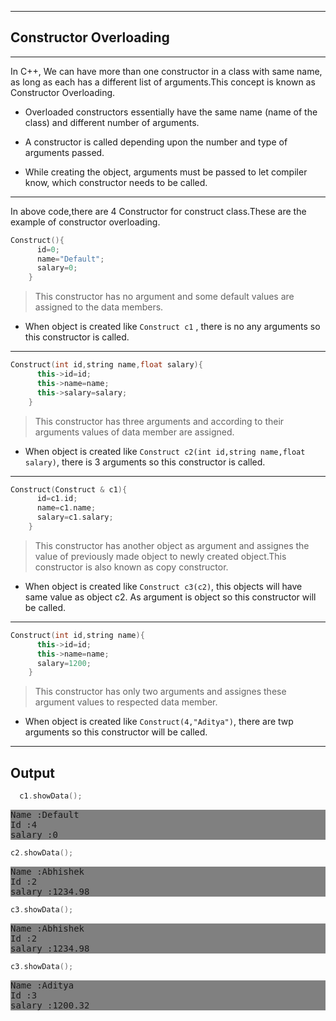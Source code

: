 
___
## Constructor Overloading
***
In C++, We can have more than one constructor in a class with same name, as long as each has a different list of arguments.This concept is known as Constructor Overloading.

- Overloaded constructors essentially have the same name (name of the class) and different number of arguments.

- A constructor is called depending upon the number and type of arguments passed.

- While creating the object, arguments must be passed to let compiler know, which constructor needs to be called.
___

In above code,there are 4 Constructor for construct class.These are the example of constructor overloading.

```C++
Construct(){
      id=0;
      name="Default";
      salary=0;
    }
```
>This constructor has no argument and some default values are assigned to the data members.

* When object is created like `Construct c1` , there is no any arguments so this constructor is called.
***

```C++
Construct(int id,string name,float salary){
      this->id=id;
      this->name=name;
      this->salary=salary;
    }
```
>This constructor has three arguments and according to their arguments values of data member are assigned.

* When object is created like `Construct c2(int id,string name,float salary)`, there is 3 arguments so this constructor is called.

***

```C++
Construct(Construct & c1){
      id=c1.id;
      name=c1.name;
      salary=c1.salary;
    }
```

>This constructor has another object as argument and assignes the value of previously made object to newly created object.This constructor is also known as copy constructor.

* When object is created like `Construct c3(c2)`, this objects will have same value as object c2. As argument is object so this constructor will be called.
___
```C++
Construct(int id,string name){
      this->id=id;
      this->name=name;
      salary=1200;
    }
```

>This constructor has only two arguments and assignes these argument values to respected data member.
* When object is created like `Construct(4,"Aditya")`, there are twp arguments so this constructor will be called.
___
## Output 
```C++
  c1.showData();
```
<div style="background-color:grey">
<pre>Name :Default
Id :4
salary :0
</pre>
</div>

```C++
c2.showData();
```
<div style="background-color:grey">
<pre>Name :Abhishek
Id :2
salary :1234.98
</pre>
</div>

```C++
c3.showData();
```
<div style="background-color:grey">
<pre>Name :Abhishek
Id :2
salary :1234.98
</pre>
</div>

```C++
c3.showData();
```
<div style="background-color:grey">
<pre>Name :Aditya
Id :3
salary :1200.32
</pre>
</div>